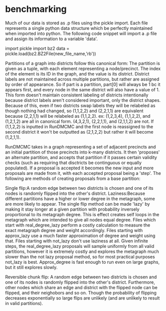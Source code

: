 # benchmarking
Much of our data is stored as .p files using the pickle import. Each file represents a single python
data structure which be perfectly maintained when imported into python. The following code snippet
will import a .p file and assign its information to a variable 'data'.

import pickle
import bz2
data = pickle.load(bz2.BZ2File(new_file_name,'rb'))


Partitions of a graph into districts follow this canonical form:
The partition is given as a tuple, with each element representing a node/precinct. The index of the 
element is its ID in the graph, and the value is its district. District labels are not maintained
across multiple partitions, but rather are assigned by order of appearance. So if part is a partition,
part[0] will always be 1 bc it appears first, and every node in the same district will also have a value 
of 1. This form doesn't maintain consistent labeling of districts intentionally because district 
labels aren't considered important, only the district shapes. Because of this, even if two districts
swap labels they will be relabeled as though nothing had changed, so (1,1,2,2) and (2,2,1,1) are 
equivalent because (2,2,1,1) will be relabeled as (1,1,2,2).
ex: (1,2,3,4), (1,1,2,2), and (1,2,1,2) are all in canonical form.
(4,3,2,1), (2,2,1,1), and (2,1,1,2) are not.
If (1,1,2,2) is inputted in RunDMCMC and the first node is reassigned to the second district
it won't be outputted as (2,1,2,2) but rather it will become (1,2,1,1). 


RunDMCMC takes in a graph representing a set of adjacent precincts and an initial partition of those
precincts into k-many districts. It then 'proposes' an alternate partition, and accepts that partition
if it passes certain validity checks (such as requiring that disctricts be continguous or equally
populated). If a proposal is accepted it becomes the new input and more proposals are made from it,
with each accepted proposal being a 'step'. The following are methods of creating proposals from
a base partition:

Single flip:A random edge between two districts is chosen and one of its nodes is randomly flipped
	into the other's district.
	Laziness:Because different partitions have a higher or lower degree in the metagraph,
	some are more likely to appear. The single flip method can be made 'lazy' by making it
	stay longer at a given partition with probability inversely proportional to its metagraph
	degree. This is effect creates self loops in the metagraph which are intended to give all
	nodes equal degree. Files which start with real_degree_lazy perform a costly calculation
	to measure the exact metagraph degree and weight accordingly. Files starting with 
	approx_lazy use a much faster approximation of degree and weight using that. Files starting
	with not_lazy don't use laziness at all. Given infinite steps, the real_degree_lazy proposals
	will sample uniformly from all valid partitions, however it is extremely costly and 
	explores the metagraph much slower than the not lazy proposal method, so for most 
	practical purposes not_lazy is best. Approx_degree is fast enough to run even on large 
	graphs, but it still explores slowly.

Reversible chunk flip: A random edge between two districts is chosen and one of its nodes is randomly
	flipped into the other's district. Furthermore, other nodes which share an edge and district
	with the flipped node can be flipped, and their neighobors and so on. Though the probability
	of flipping decreases exponentially so large flips are unlikely (and are unlikely to result in
	valid partitions).
